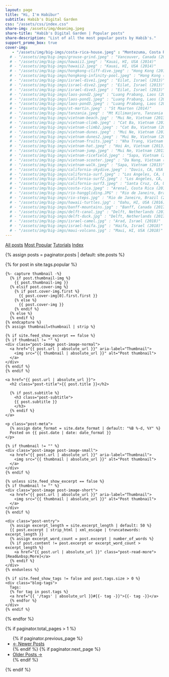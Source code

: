 ```yaml
---
layout: page
title: "Hi, I'm Habibur"
subtitle: Habib's Digital Garden
css: "/assets/css/index.css"
share-img: /assets/img/deanimg.jpeg
share-title: "Habib's Digital Garden | Popular posts"
share-description: "List of all the most popular posts by Habib's."
support_promo_box: true
cover-img:
   - "/assets/img/big-imgs/costa-rica-house.jpeg" : "Montezuma, Costa Rica (2011)"
  # - "/assets/img/big-imgs/grouse-grind.jpeg" : "Vancouver, Canada (2014)"
  # - "/assets/img/big-imgs/hawaii1.jpeg" : "Kauai, HI, USA (2014)"
  # - "/assets/img/big-imgs/hawaii2.jpeg" : "Kauai, HI, USA (2014)"
  # - "/assets/img/big-imgs/hongkong-cliff-dive.jpeg" : "Hong Kong (2014)"
  # - "/assets/img/big-imgs/hongkong-infinity-pool.jpeg" : "Hong Kong (2014)"
  # - "/assets/img/big-imgs/israel-dive1.jpeg" : "Eilat, Israel (2013)"
  # - "/assets/img/big-imgs/israel-dive2.jpeg" : "Eilat, Israel (2013)"
  # - "/assets/img/big-imgs/israel-dive3.jpeg" : "Eilat, Israel (2013)"
  # - "/assets/img/big-imgs/laos-pond2.jpeg" : "Luang Prabang, Laos (2014)"
  # - "/assets/img/big-imgs/laos-pond1.jpeg" : "Luang Prabang, Laos (2014)"
  # - "/assets/img/big-imgs/laos-pond3.jpeg" : "Luang Prabang, Laos (2014)"
  # - "/assets/img/big-imgs/st-martin.jpeg" : "St Maarten (2014)"
  # - "/assets/img/big-imgs/tanzania.jpeg" : "Mt Kilimanjaro, Tanzania (2012)"
  # - "/assets/img/big-imgs/vietnam-beach.jpg" : "Mui Ne, Vietnam (2013)"
  # - "/assets/img/big-imgs/vietnam-climb.jpeg" : "Cat Ba, Vietnam (2013)"
  # - "/assets/img/big-imgs/vietnam-climb2.jpeg" : "Cat Ba, Vietnam (2013)" 
  # - "/assets/img/big-imgs/vietnam-dunes.jpeg" : "Mui Ne, Vietnam (2013)"
  # - "/assets/img/big-imgs/vietnam-dunes2.jpeg" : "Mui Ne, Vietnam (2013)"
  # - "/assets/img/big-imgs/vietnam-fruits.jpeg" : "Nha Trang, Vietnam (2013)"
  # - "/assets/img/big-imgs/vietnam-hat.jpeg" : "Hoi An, Vietnam (2013)"
  # - "/assets/img/big-imgs/vietnam-jump.jpeg" : "Mui Ne, Vietnam (2013)"
  # - "/assets/img/big-imgs/vietnam-ricefield.jpeg" : "Sapa, Vietnam (2013)"
  # - "/assets/img/big-imgs/vietnam-scooter.jpeg" : "Da Nang, Vietnam (2013)"
  # - "/assets/img/big-imgs/vietnam-walk.jpeg" : "Sapa, Vietnam (2013)"
  # - "/assets/img/big-imgs/california-skydive.jpeg" : "Davis, CA, USA (2008)"
  # - "/assets/img/big-imgs/california-surf.jpeg" : "Los Angeles, CA, USA (2008)"
  # - "/assets/img/big-imgs/california-surf2.jpeg" : "Los Angeles, CA, USA (2008)" 
  # - "/assets/img/big-imgs/california-surf3.jpeg" : "Santa Cruz, CA, USA (2009)"
  # - "/assets/img/big-imgs/costa-rica.jpeg" : "Arenal, Costa Rica (2011)"
  # - "/assets/img/big-imgs/rio-hanggliding.JPG" : "Rio de Janeiro, Brazil (2015)"  
  # - "/assets/img/big-imgs/rio-steps.jpg" : "Rio de Janeiro, Brazil (2015)"  
  # - "/assets/img/big-imgs/hawaii-turtles.jpg" : "Oahu, HI, USA (2016)"  
  # - "/assets/img/big-imgs/banff-mountains.jpg" : "Banff, Canada (2017)"  
  # - "/assets/img/big-imgs/delft-canal.jpg" : "Delft, Netherlands (2017)"  
  # - "/assets/img/big-imgs/delft-duck.jpg" : "Delft, Netherlands (2017)"  
  # - "/assets/img/big-imgs/israel-camel.jpg" : "Arad, Israel (2018)"  
  # - "/assets/img/big-imgs/israel-haifa.jpg" : "Haifa, Israel (2018)"  
  # - "/assets/img/big-imgs/maui-volcano.jpg" : "Maui, HI, USA (2018)"  
---
```


<div class="list-filters">
  <a href="/" class="list-filter">All posts</a>
  <a href="/popular" class="list-filter filter-selected">Most Popular</a>
  <a href="/tutorials" class="list-filter">Tutorials</a>
  <a href="/tags" class="list-filter">Index</a>
</div>

{% assign posts = paginator.posts | default: site.posts %}

<div class="posts-list">
  {% for post in site.tags.popular %}
  <article class="post-preview">

    {%- capture thumbnail -%}
      {% if post.thumbnail-img %}
        {{ post.thumbnail-img }}
      {% elsif post.cover-img %}
        {% if post.cover-img.first %}
          {{ post.cover-img[0].first.first }}
        {% else %}
          {{ post.cover-img }}
        {% endif %}
      {% else %}
      {% endif %}
    {% endcapture %}
    {% assign thumbnail=thumbnail | strip %}

    {% if site.feed_show_excerpt == false %}
    {% if thumbnail != "" %}
    <div class="post-image post-image-normal">
      <a href="{{ post.url | absolute_url }}" aria-label="Thumbnail">
        <img src="{{ thumbnail | absolute_url }}" alt="Post thumbnail">
      </a>
    </div>
    {% endif %}
    {% endif %}

    <a href="{{ post.url | absolute_url }}">
      <h2 class="post-title">{{ post.title }}</h2>

      {% if post.subtitle %}
        <h3 class="post-subtitle">
        {{ post.subtitle }}
        </h3>
      {% endif %}
    </a>

    <p class="post-meta">
      {% assign date_format = site.date_format | default: "%B %-d, %Y" %}
      Posted on {{ post.date | date: date_format }}
    </p>

    {% if thumbnail != "" %}
    <div class="post-image post-image-small">
      <a href="{{ post.url | absolute_url }}" aria-label="Thumbnail">
        <img src="{{ thumbnail | absolute_url }}" alt="Post thumbnail">
      </a>
    </div>
    {% endif %}

    {% unless site.feed_show_excerpt == false %}
    {% if thumbnail != "" %}
    <div class="post-image post-image-short">
      <a href="{{ post.url | absolute_url }}" aria-label="Thumbnail">
        <img src="{{ thumbnail | absolute_url }}" alt="Post thumbnail">
      </a>
    </div>
    {% endif %}

    <div class="post-entry">
      {% assign excerpt_length = site.excerpt_length | default: 50 %}
      {{ post.excerpt | strip_html | xml_escape | truncatewords: excerpt_length }}
      {% assign excerpt_word_count = post.excerpt | number_of_words %}
      {% if post.content != post.excerpt or excerpt_word_count > excerpt_length %}
        <a href="{{ post.url | absolute_url }}" class="post-read-more">[Read&nbsp;More]</a>
      {% endif %}
    </div>
    {% endunless %}

    {% if site.feed_show_tags != false and post.tags.size > 0 %}
    <div class="blog-tags">
      Tags:
      {% for tag in post.tags %}
      <a href="{{ '/tags' | absolute_url }}#{{- tag -}}">{{- tag -}}</a>
      {% endfor %}
    </div>
    {% endif %}

   </article>
  {% endfor %}
</div>

{% if paginator.total_pages > 1 %}
<ul class="pagination main-pager">
  {% if paginator.previous_page %}
  <li class="page-item previous">
    <a class="page-link" href="{{ paginator.previous_page_path | absolute_url }}">&larr; Newer Posts</a>
  </li>
  {% endif %}
  {% if paginator.next_page %}
  <li class="page-item next">
    <a class="page-link" href="{{ paginator.next_page_path | absolute_url }}">Older Posts &rarr;</a>
  </li>
  {% endif %}
</ul>
{% endif %}
